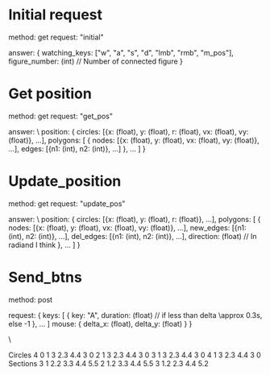 # Initial request
method: get
request: "initial"

answer:
{
    watching_keys: ["w", "a", "s", "d", "lmb", "rmb", "m_pos"],
    figure_number: (int) // Number of connected figure
}

# Get position
method: get
request: "get_pos"

answer: \\
position:
{
    circles: [{x: (float), y: (float), r: (float), vx: (float), vy: (float)}, ...],
    polygons:
    [
        {
            nodes: [{x: (float), y: (float), vx: (float), vy: (float)}, ...],
            edges: [{n1: (int), n2: (int)}, ...]
        },
        ...
    ]
}

# Update_position
method: get
request: "update_pos"

answer: \\
position:
{
    circles: [{x: (float), y: (float), r: (float)}, ...],
    polygons:
    [
        {
            nodes: [{x: (float), y: (float), vx: (float), vy: (float)}, ...],
            new_edges: [{n1: (int), n2: (int)}, ...],
            del_edges: [{n1: (int), n2: (int)}, ...],
            direction: (float) // In radiand I think
        },
        ...
    ]
}

# Send_btns
method: post

request:
{
    keys: [
        {
            key: "A",
            duration: (float) // if less than delta \approx 0.3s, else -1
        },
        ...
    ]
    mouse: 
    {
        delta_x: (float),
        delta_y: (float)
    }
}

\




Circles 4
0 1 3 2.3 4.4 3 0
2 1 3 2.3 4.4 3 0
3 1 3 2.3 4.4 3 0
4 1 3 2.3 4.4 3 0
Sections 3
1 2.2 3.3 4.4 5.5
2 1.2 3.3 4.4 5.5
3 1.2 2.3 4.4 5.2